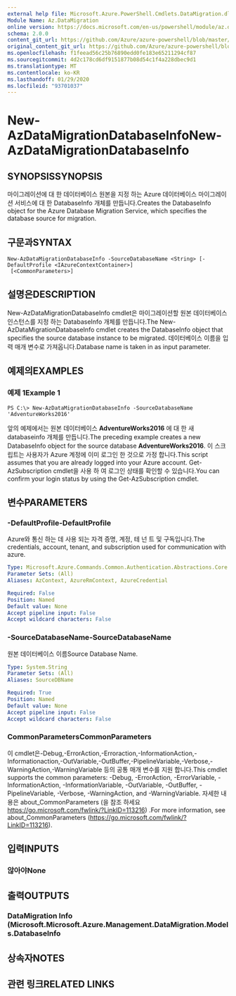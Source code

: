 ```yaml
---
external help file: Microsoft.Azure.PowerShell.Cmdlets.DataMigration.dll-Help.xml
Module Name: Az.DataMigration
online version: https://docs.microsoft.com/en-us/powershell/module/az.datamigration/New-AzDataMigrationDatabaseInfo
schema: 2.0.0
content_git_url: https://github.com/Azure/azure-powershell/blob/master/src/DataMigration/DataMigration/help/New-AzDataMigrationDatabaseInfo.md
original_content_git_url: https://github.com/Azure/azure-powershell/blob/master/src/DataMigration/DataMigration/help/New-AzDataMigrationDatabaseInfo.md
ms.openlocfilehash: f1feead56c25b76890edd0fe183e65211294cf87
ms.sourcegitcommit: 4d2c178cd6df9151877b08d54c1f4a228dbec9d1
ms.translationtype: MT
ms.contentlocale: ko-KR
ms.lasthandoff: 01/29/2020
ms.locfileid: "93701037"
---
```

# <span data-ttu-id="b6171-101">New-AzDataMigrationDatabaseInfo</span><span class="sxs-lookup"><span data-stu-id="b6171-101">New-AzDataMigrationDatabaseInfo</span></span>

## <span data-ttu-id="b6171-102">SYNOPSIS</span><span class="sxs-lookup"><span data-stu-id="b6171-102">SYNOPSIS</span></span>
<span data-ttu-id="b6171-103">마이그레이션에 대 한 데이터베이스 원본을 지정 하는 Azure 데이터베이스 마이그레이션 서비스에 대 한 DatabaseInfo 개체를 만듭니다.</span><span class="sxs-lookup"><span data-stu-id="b6171-103">Creates the DatabaseInfo object for the Azure Database Migration Service, which specifies the database source for migration.</span></span>

## <span data-ttu-id="b6171-104">구문과</span><span class="sxs-lookup"><span data-stu-id="b6171-104">SYNTAX</span></span>

```
New-AzDataMigrationDatabaseInfo -SourceDatabaseName <String> [-DefaultProfile <IAzureContextContainer>]
 [<CommonParameters>]
```

## <span data-ttu-id="b6171-105">설명은</span><span class="sxs-lookup"><span data-stu-id="b6171-105">DESCRIPTION</span></span>
<span data-ttu-id="b6171-106">New-AzDataMigrationDatabaseInfo cmdlet은 마이그레이션할 원본 데이터베이스 인스턴스를 지정 하는 DatabaseInfo 개체를 만듭니다.</span><span class="sxs-lookup"><span data-stu-id="b6171-106">The New-AzDataMigrationDatabaseInfo cmdlet creates the DatabaseInfo object that specifies the source database instance to be migrated.</span></span> <span data-ttu-id="b6171-107">데이터베이스 이름을 입력 매개 변수로 가져옵니다.</span><span class="sxs-lookup"><span data-stu-id="b6171-107">Database name is taken in as input parameter.</span></span>

## <span data-ttu-id="b6171-108">예제의</span><span class="sxs-lookup"><span data-stu-id="b6171-108">EXAMPLES</span></span>

### <span data-ttu-id="b6171-109">예제 1</span><span class="sxs-lookup"><span data-stu-id="b6171-109">Example 1</span></span>
```
PS C:\> New-AzDataMigrationDatabaseInfo -SourceDatabaseName 'AdventureWorks2016'
```

<span data-ttu-id="b6171-110">앞의 예제에서는 원본 데이터베이스 **AdventureWorks2016** 에 대 한 새 databaseinfo 개체를 만듭니다.</span><span class="sxs-lookup"><span data-stu-id="b6171-110">The preceding example creates a new DatabaseInfo object for the source database **AdventureWorks2016**.</span></span>
<span data-ttu-id="b6171-111">이 스크립트는 사용자가 Azure 계정에 이미 로그인 한 것으로 가정 합니다.</span><span class="sxs-lookup"><span data-stu-id="b6171-111">This script assumes that you are already logged into your Azure account.</span></span> <span data-ttu-id="b6171-112">Get-AzSubscription cmdlet을 사용 하 여 로그인 상태를 확인할 수 있습니다.</span><span class="sxs-lookup"><span data-stu-id="b6171-112">You can confirm your login status by using the Get-AzSubscription cmdlet.</span></span>

## <span data-ttu-id="b6171-113">변수</span><span class="sxs-lookup"><span data-stu-id="b6171-113">PARAMETERS</span></span>

### <span data-ttu-id="b6171-114">-DefaultProfile</span><span class="sxs-lookup"><span data-stu-id="b6171-114">-DefaultProfile</span></span>
<span data-ttu-id="b6171-115">Azure와 통신 하는 데 사용 되는 자격 증명, 계정, 테 넌 트 및 구독입니다.</span><span class="sxs-lookup"><span data-stu-id="b6171-115">The credentials, account, tenant, and subscription used for communication with azure.</span></span>

```yaml
Type: Microsoft.Azure.Commands.Common.Authentication.Abstractions.Core.IAzureContextContainer
Parameter Sets: (All)
Aliases: AzContext, AzureRmContext, AzureCredential

Required: False
Position: Named
Default value: None
Accept pipeline input: False
Accept wildcard characters: False
```

### <span data-ttu-id="b6171-116">-SourceDatabaseName</span><span class="sxs-lookup"><span data-stu-id="b6171-116">-SourceDatabaseName</span></span>
<span data-ttu-id="b6171-117">원본 데이터베이스 이름</span><span class="sxs-lookup"><span data-stu-id="b6171-117">Source Database Name.</span></span>

```yaml
Type: System.String
Parameter Sets: (All)
Aliases: SourceDBName

Required: True
Position: Named
Default value: None
Accept pipeline input: False
Accept wildcard characters: False
```

### <span data-ttu-id="b6171-118">CommonParameters</span><span class="sxs-lookup"><span data-stu-id="b6171-118">CommonParameters</span></span>
<span data-ttu-id="b6171-119">이 cmdlet은-Debug,-ErrorAction,-Erroraction,-InformationAction,-Informationaction,-OutVariable,-OutBuffer,-PipelineVariable,-Verbose,-WarningAction,-WarningVariable 등의 공통 매개 변수를 지원 합니다.</span><span class="sxs-lookup"><span data-stu-id="b6171-119">This cmdlet supports the common parameters: -Debug, -ErrorAction, -ErrorVariable, -InformationAction, -InformationVariable, -OutVariable, -OutBuffer, -PipelineVariable, -Verbose, -WarningAction, and -WarningVariable.</span></span> <span data-ttu-id="b6171-120">자세한 내용은 about_CommonParameters (을 참조 하세요 https://go.microsoft.com/fwlink/?LinkID=113216) .</span><span class="sxs-lookup"><span data-stu-id="b6171-120">For more information, see about_CommonParameters (https://go.microsoft.com/fwlink/?LinkID=113216).</span></span>

## <span data-ttu-id="b6171-121">입력</span><span class="sxs-lookup"><span data-stu-id="b6171-121">INPUTS</span></span>

### <span data-ttu-id="b6171-122">않아야</span><span class="sxs-lookup"><span data-stu-id="b6171-122">None</span></span>

## <span data-ttu-id="b6171-123">출력</span><span class="sxs-lookup"><span data-stu-id="b6171-123">OUTPUTS</span></span>

### <span data-ttu-id="b6171-124">DataMigration Info (Microsoft.</span><span class="sxs-lookup"><span data-stu-id="b6171-124">Microsoft.Azure.Management.DataMigration.Models.DatabaseInfo</span></span>

## <span data-ttu-id="b6171-125">상속자</span><span class="sxs-lookup"><span data-stu-id="b6171-125">NOTES</span></span>

## <span data-ttu-id="b6171-126">관련 링크</span><span class="sxs-lookup"><span data-stu-id="b6171-126">RELATED LINKS</span></span>
